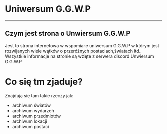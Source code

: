 # Uniwersum G.G.W.P
---
## Czym jest strona o Unwiersum G.G.W.P
Jest to strona internetowa w wspomiane uniwersum G.G.W.P w którym jest rozwijanych wiele wątków o przeróżnych postaciach,światach itd.. Wszystkie informacje na stronie są wzięte z serwera discord Unwiersum G.G.W.P

# Co się tm zjaduje?
Znajdują się tam takie rzeczy jak:
- archiwum światów
- archiwum wydarzeń
- archiwum przedmiotów
- archiwum lokacji
- archiwum postaci
